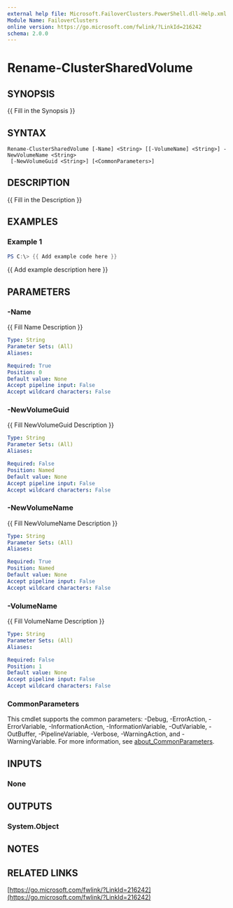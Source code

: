 ```yaml
---
external help file: Microsoft.FailoverClusters.PowerShell.dll-Help.xml
Module Name: FailoverClusters
online version: https://go.microsoft.com/fwlink/?LinkId=216242
schema: 2.0.0
---
```


# Rename-ClusterSharedVolume

## SYNOPSIS
{{ Fill in the Synopsis }}

## SYNTAX

```
Rename-ClusterSharedVolume [-Name] <String> [[-VolumeName] <String>] -NewVolumeName <String>
 [-NewVolumeGuid <String>] [<CommonParameters>]
```

## DESCRIPTION
{{ Fill in the Description }}

## EXAMPLES

### Example 1
```powershell
PS C:\> {{ Add example code here }}
```

{{ Add example description here }}

## PARAMETERS

### -Name
{{ Fill Name Description }}

```yaml
Type: String
Parameter Sets: (All)
Aliases:

Required: True
Position: 0
Default value: None
Accept pipeline input: False
Accept wildcard characters: False
```

### -NewVolumeGuid
{{ Fill NewVolumeGuid Description }}

```yaml
Type: String
Parameter Sets: (All)
Aliases:

Required: False
Position: Named
Default value: None
Accept pipeline input: False
Accept wildcard characters: False
```

### -NewVolumeName
{{ Fill NewVolumeName Description }}

```yaml
Type: String
Parameter Sets: (All)
Aliases:

Required: True
Position: Named
Default value: None
Accept pipeline input: False
Accept wildcard characters: False
```

### -VolumeName
{{ Fill VolumeName Description }}

```yaml
Type: String
Parameter Sets: (All)
Aliases:

Required: False
Position: 1
Default value: None
Accept pipeline input: False
Accept wildcard characters: False
```

### CommonParameters
This cmdlet supports the common parameters: -Debug, -ErrorAction, -ErrorVariable, -InformationAction, -InformationVariable, -OutVariable, -OutBuffer, -PipelineVariable, -Verbose, -WarningAction, and -WarningVariable. For more information, see [about_CommonParameters](http://go.microsoft.com/fwlink/?LinkID=113216).

## INPUTS

### None

## OUTPUTS

### System.Object
## NOTES

## RELATED LINKS

[https://go.microsoft.com/fwlink/?LinkId=216242](https://go.microsoft.com/fwlink/?LinkId=216242)

